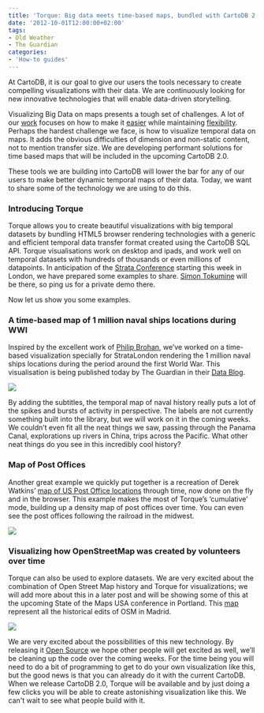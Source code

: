 ```yaml
---
title: 'Torque: Big data meets time-based maps, bundled with CartoDB 2.0'
date: '2012-10-01T12:00:00+02:00'
tags:
- Old Weather
- The Guardian
categories:
- 'How-to guides'
---
```


At CartoDB, it is our goal to give our users the tools necessary to create compelling visualizations with their data. We are continuously looking for new innovative technologies that will enable data-driven storytelling.

Visualizing Big Data on maps presents a tough set of challenges. A lot of our <a href="http://blog.cartodb.com/post/20163722809/speeding-up-tiles-rendering">work</a> focuses on how to make it <a href="http://blog.cartodb.com/post/31412595373/cartodb-backs-your-apps">easier</a> while maintaining <a href="http://blog.cartodb.com/post/21264086445/comparing-fusion-tables-to-open-source-cartodb">flexibility</a>. Perhaps the hardest challenge we face, is how to visualize temporal data on maps. It adds the obvious difficulties of dimension and non-static content, not to mention transfer size. We are developing performant solutions for time based maps that will be included in the upcoming CartoDB 2.0.

These tools we are building into CartoDB will lower the bar for any of our users to make better dynamic temporal maps of their data. Today, we want to share some of the technology we are using to do this. 

### Introducing Torque

Torque allows you to create beautiful visualizations with big temporal datasets by bundling HTML5 browser rendering technologies with a generic and efficient temporal data transfer format created using the CartoDB SQL API. Torque visualisations work on desktop and ipads, and work well on temporal datasets with hundreds of thousands or even millions of datapoints. In anticipation of the <a href="http://strataconf.com/strataeu">Strata Conference</a> starting this week in London, we have prepared some examples to share. <a href="https://twitter.com/@tokumin">Simon Tokumine</a> will be there, so ping us for a private demo there.

Now let us show you some examples.

### A time-based map of 1 million naval ships locations during WWI

Inspired by the excellent work of <a href="https://vimeo.com/channels/345571">Philip Brohan</a>, we’ve worked on a time-based visualization specially for StrataLondon rendering the 1 million naval ships locations during the period around the first World War. This visualisation is being published today by The Guardian in their <a href="http://www.guardian.co.uk/news/datablog/interactive/2012/oct/01/first-world-war-royal-navy-ships-mapped">Data Blog</a>.

<a href="http://www.guardian.co.uk/news/datablog/interactive/2012/oct/01/first-world-war-royal-navy-ships-mapped"><img src="http://cartodb.s3.amazonaws.com/tumblr/posts/torque1.png"/></a>

By adding the subtitles, the temporal map of naval history really puts a lot of the spikes and bursts of activity in perspective. The labels are not currently something built into the library, but we will work on it in the coming weeks. We couldn’t even fit all the neat things we saw, passing through the Panama Canal, explorations up rivers in China, trips across the Pacific. What other neat things do you see in this incredibly cool history?

### Map of Post Offices

Another great example we quickly put together is a recreation of Derek Watkins’ <a href="http://cartodb.github.com/torque/examples/uspo.html">map of US Post Office locations</a> through time, now done on the fly and in the browser. This example makes the most of Torque’s ‘cumulative’ mode, building up a density map of post offices over time. You can even see the post offices following the railroad in the midwest.

<a href="http://cartodb.github.com/torque/examples/uspo.html"><img src="http://cartodb.s3.amazonaws.com/tumblr/posts/torque2.png"/></a>

### Visualizing how OpenStreetMap was created by volunteers over time

Torque can also be used to explore datasets. We are very excited about the combination of Open Street Map history and Torque for visualizations; we will add more about this in a later post and will be showing some of this at the upcoming State of the Maps USA conference in Portland. This <a href="http://cartodb.github.com/torque/examples/osm.html">map</a> represent all the historical edits of OSM in Madrid.

<a href="http://cartodb.github.com/torque/examples/osm.html"><img src="http://cartodb.s3.amazonaws.com/tumblr/posts/torque3.png"/></a>

We are very excited about the possibilities of this new technology. By releasing it <a href="https://github.com/CartoDB/torque">Open Source</a> we hope other people will get excited as well, we’ll be cleaning up the code over the coming weeks. For the time being you will need to do a bit of programming to get to do your own visualization like this, but the good news is that you can already do it with the current CartoDB. When we release CartoDB 2.0, Torque will be available and by just doing a few clicks you will be able to create astonishing visualization like this. We can't wait to see what people build with it.
